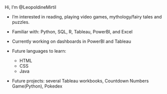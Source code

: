 Hi, I’m @LeopoldineMirtil

- I’m interested in reading, playing video games, mythology/fairy tales and puzzles.


- Familiar with: Python, SQL, R, Tableau, PowerBI, and Excel 


- Currently working on dashboards in PowerBI and Tableau


- Future languages to learn:
   - HTML
   - CSS
   - Java

- Future projects: several Tableau workbooks, Countdown Numbers Game(Python), Pokedex

<!---
LeopoldineMirtil/LeopoldineMirtil is a ✨ special ✨ repository because its `README.md` (this file) appears on your GitHub profile.
You can click the Preview link to take a look at your changes.
--->
